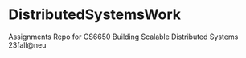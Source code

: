 # DistributedSystemsWork
Assignments Repo for CS6650 Building Scalable Distributed Systems 23fall@neu
